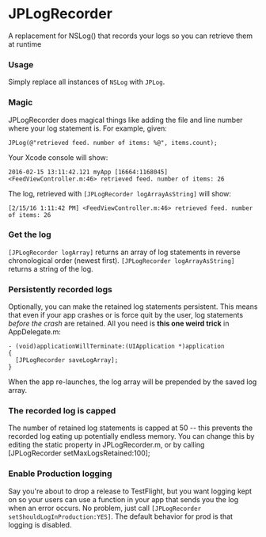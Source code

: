 # JPLogRecorder
A replacement for NSLog() that records your logs so you can retrieve them at runtime

### Usage

Simply replace all instances of `NSLog` with `JPLog`.

### Magic

JPLogRecorder does magical things like adding the file and line number where your log statement is. For example, given:
```objc
JPLog(@"retrieved feed. number of items: %@", items.count);
```

Your Xcode console will show:
```
2016-02-15 13:11:42.121 myApp [16664:1168045] <FeedViewController.m:46> retrieved feed. number of items: 26
```

The log, retrieved with `[JPLogRecorder logArrayAsString]` will show:
```
[2/15/16 1:11:42 PM] <FeedViewController.m:46> retrieved feed. number of items: 26
```

### Get the log

`[JPLogRecorder logArray]` returns an array of log statements in reverse chronological order (newest first).
`[JPLogRecorder logArrayAsString]` returns a string of the log. 

### Persistently recorded logs
Optionally, you can make the retained log statements persistent. This means that even if your app crashes or is force quit by the user, log statements _before the crash_ are retained. All you need is **this one weird trick** in AppDelegate.m:
```objc
- (void)applicationWillTerminate:(UIApplication *)application
{
  [JPLogRecorder saveLogArray];
}
```
When the app re-launches, the log array will be prepended by the saved log array.

### The recorded log is capped
The number of retained log statements is capped at 50 -- this prevents the recorded log eating up potentially endless memory. You can change this by editing the static property in JPLogRecorder.m, or by calling [JPLogRecorder setMaxLogsRetained:100];

### Enable Production logging
Say you're about to drop a release to TestFlight, but you want logging kept on so your users can use a function in your app that sends you the log when an error occurs. No problem, just call `[JPLogRecorder setShouldLogInProduction:YES]`. The default behavior for prod is that logging is disabled.

